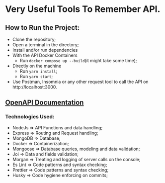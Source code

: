 # Very Useful Tools To Remember API.

## How to Run the Project:
- Clone the repository;
- Open a terminal in the directory;
- Install and/or run dependencies
- With the API Docker Containers
	- Run ```docker compose up --build```(it might take some time);
- Directly on the machine
	- Run ```yarn install```;
	- Run ```yarn start```;
- Use Postman, Insomnia or any other request tool to call the API on http://localhost:3000.

## [OpenAPI Documentation](https://app.swaggerhub.com/apis-docs/Iah-Uch/VUTTR/1.0.1#/)

### Technologies Used:

- NodeJs => API Functions and data handling;
- Express => Routing and Request handling;
- MongoDB => Database;
- Docker => Containerization;
- Mongoose => Database queries, modeling and data validation;
- Joi => Data and fields validation;
- Morgan => Treating and logging of server calls on the console;
- Es Lint => Code patterns and syntax checking;
- Prettier => Code patterns and syntax checking;
- Husky => Code hygiene enforcing on commits; 
